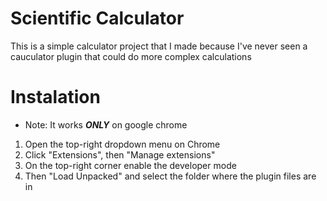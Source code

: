 # Scientific Calculator

This is a simple calculator project that I made because I've never seen a cauculator plugin that could do more complex calculations

# Instalation
- Note: It works ***ONLY*** on google chrome

1. Open the top-right dropdown menu on Chrome
2. Click "Extensions", then "Manage extensions"
3. On the top-right corner enable the developer mode
4. Then "Load Unpacked" and select the folder where the plugin files are in
